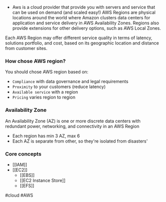 - Aws is a cloud provider that provide you with servers and service that can be used on demand (and scaled easy!)
AWS Regions are physical locations around the world where Amazon clusters data centers for application and service delivery in AWS Availability Zones. Regions also provide extensions for other delivery options, such as AWS Local Zones.

Each AWS Region may offer different service quality in terms of latency, solutions portfolio, and cost, based on its geographic location and distance from customer sites.

### How chose AWS region?
You should chose AWS region based on:
- `Compliance` with data governance and legal requirements
- `Proximity` to your customers (reduce latency)
- `Available service` with a region
- `Pricing` varies region to region

### Availability Zone
An Availability Zone (AZ) is one or more discrete data centers with redundant power, networking, and connectivity in an AWS Region
- Each region has min 3 AZ, max 6
- Each AZ is separate from other, so they're isolated from disasters'

### Core concepts
- [[IAM]]
- [[EC2]]
	- [[EBS]]
	- [[EC2 Instance Store]]
	- [[EFS]]



#cloud #AWS